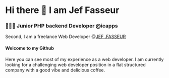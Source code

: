 # Hi there 👋 I am Jef Fasseur


### 👨🏻‍💻 Junior PHP backend Developer @icapps
Second, I am a freelance Web Developer @[JEF .FASSEUR](https://jeffasseur.be)

#### Welcome to my Github
Here you can see most of my experience as a web developer. I am currently looking for a challenging web developer position in a flat structured company with a good vibe and delicious coffee.
